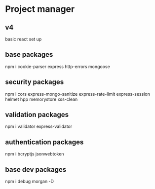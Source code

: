 # Project manager
## v4

basic react set up

## base packages
npm i cookie-parser express http-errors mongoose

## security packages
npm i cors express-mongo-sanitize express-rate-limit express-session helmet hpp memorystore xss-clean

## validation packages
npm i validator express-validator

## authentication packages
npm i bcryptjs jsonwebtoken

## base dev packages
npm i debug morgan -D